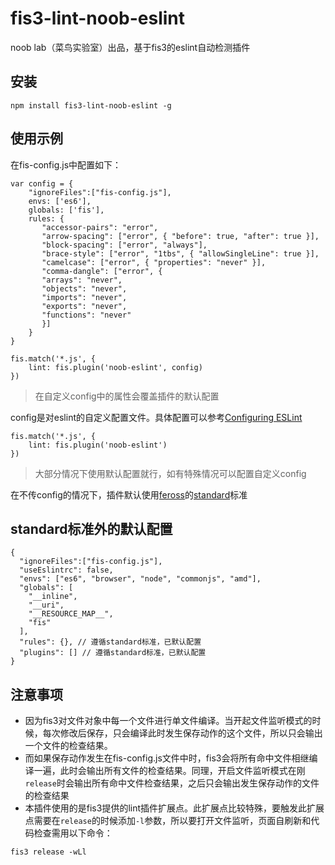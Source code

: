 # fis3-lint-noob-eslint

noob lab（菜鸟实验室）出品，基于fis3的eslint自动检测插件

## 安装

```nodejs
npm install fis3-lint-noob-eslint -g
```

## 使用示例
在fis-config.js中配置如下：
```
var config = {
    "ignoreFiles":["fis-config.js"],
    envs: ['es6'],
    globals: ['fis'],
    rules: {
       "accessor-pairs": "error",
       "arrow-spacing": ["error", { "before": true, "after": true }],
       "block-spacing": ["error", "always"],
       "brace-style": ["error", "1tbs", { "allowSingleLine": true }],
       "camelcase": ["error", { "properties": "never" }],
       "comma-dangle": ["error", {
       "arrays": "never",
       "objects": "never",
       "imports": "never",
       "exports": "never",
       "functions": "never"
       }]
    }
}

fis.match('*.js', {
    lint: fis.plugin('noob-eslint', config)
})

```
>在自定义config中的属性会覆盖插件的默认配置

config是对eslint的自定义配置文件。具体配置可以参考[Configuring ESLint](http://eslint.org/docs/user-guide/configuring)

```
fis.match('*.js', {
    lint: fis.plugin('noob-eslint')
})
```
>大部分情况下使用默认配置就行，如有特殊情况可以配置自定义config

在不传config的情况下，插件默认使用[feross](https://github.com/feross)的[standard](https://github.com/feross/standard)标准

## standard标准外的默认配置
```
{
  "ignoreFiles":["fis-config.js"],
  "useEslintrc": false,
  "envs": ["es6", "browser", "node", "commonjs", "amd"],
  "globals": [
    "__inline",
    "__uri",
    "__RESOURCE_MAP__",
    "fis"
  ],
  "rules": {}, // 遵循standard标准，已默认配置
  "plugins": [] // 遵循standard标准，已默认配置
}
```

## 注意事项
- 因为fis3对文件对象中每一个文件进行单文件编译。当开起文件监听模式的时候，每次修改后保存，只会编译此时发生保存动作的这个文件，所以只会输出一个文件的检查结果。
- 而如果保存动作发生在fis-config.js文件中时，fis3会将所有命中文件相继编译一遍，此时会输出所有文件的检查结果。同理，开启文件监听模式在刚`release`时会输出所有命中文件检查结果，之后只会输出发生保存动作的文件的检查结果
- 本插件使用的是fis3提供的lint插件扩展点。此扩展点比较特殊，要触发此扩展点需要在`release`的时候添加`-l`参数，所以要打开文件监听，页面自刷新和代码检查需用以下命令：
```
fis3 release -wLl
```